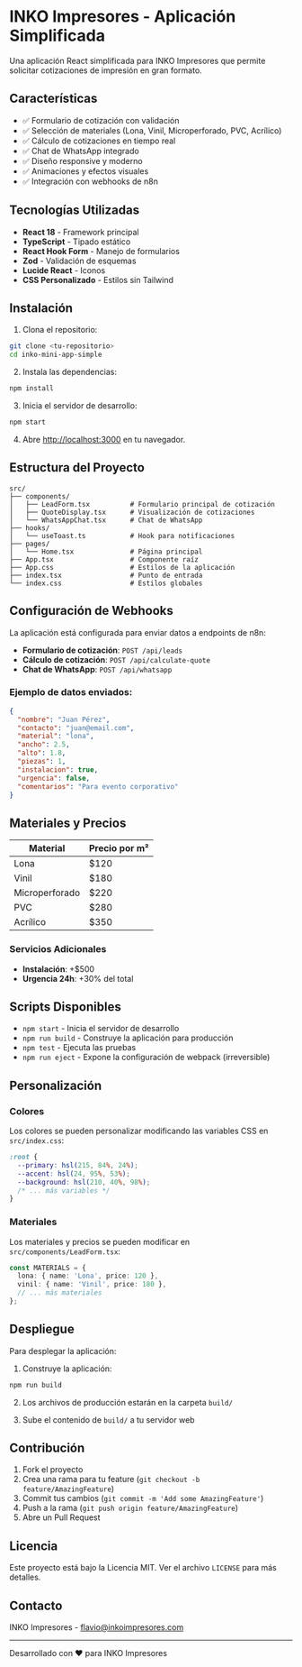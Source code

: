 # INKO Impresores - Aplicación Simplificada

Una aplicación React simplificada para INKO Impresores que permite solicitar cotizaciones de impresión en gran formato.

## Características

- ✅ Formulario de cotización con validación
- ✅ Selección de materiales (Lona, Vinil, Microperforado, PVC, Acrílico)
- ✅ Cálculo de cotizaciones en tiempo real
- ✅ Chat de WhatsApp integrado
- ✅ Diseño responsive y moderno
- ✅ Animaciones y efectos visuales
- ✅ Integración con webhooks de n8n

## Tecnologías Utilizadas

- **React 18** - Framework principal
- **TypeScript** - Tipado estático
- **React Hook Form** - Manejo de formularios
- **Zod** - Validación de esquemas
- **Lucide React** - Iconos
- **CSS Personalizado** - Estilos sin Tailwind

## Instalación

1. Clona el repositorio:
```bash
git clone <tu-repositorio>
cd inko-mini-app-simple
```

2. Instala las dependencias:
```bash
npm install
```

3. Inicia el servidor de desarrollo:
```bash
npm start
```

4. Abre [http://localhost:3000](http://localhost:3000) en tu navegador.

## Estructura del Proyecto

```
src/
├── components/
│   ├── LeadForm.tsx          # Formulario principal de cotización
│   ├── QuoteDisplay.tsx      # Visualización de cotizaciones
│   └── WhatsAppChat.tsx      # Chat de WhatsApp
├── hooks/
│   └── useToast.ts           # Hook para notificaciones
├── pages/
│   └── Home.tsx              # Página principal
├── App.tsx                   # Componente raíz
├── App.css                   # Estilos de la aplicación
├── index.tsx                 # Punto de entrada
└── index.css                 # Estilos globales
```

## Configuración de Webhooks

La aplicación está configurada para enviar datos a endpoints de n8n:

- **Formulario de cotización**: `POST /api/leads`
- **Cálculo de cotización**: `POST /api/calculate-quote`
- **Chat de WhatsApp**: `POST /api/whatsapp`

### Ejemplo de datos enviados:

```json
{
  "nombre": "Juan Pérez",
  "contacto": "juan@email.com",
  "material": "lona",
  "ancho": 2.5,
  "alto": 1.8,
  "piezas": 1,
  "instalacion": true,
  "urgencia": false,
  "comentarios": "Para evento corporativo"
}
```

## Materiales y Precios

| Material | Precio por m² |
|----------|---------------|
| Lona | $120 |
| Vinil | $180 |
| Microperforado | $220 |
| PVC | $280 |
| Acrílico | $350 |

### Servicios Adicionales

- **Instalación**: +$500
- **Urgencia 24h**: +30% del total

## Scripts Disponibles

- `npm start` - Inicia el servidor de desarrollo
- `npm run build` - Construye la aplicación para producción
- `npm test` - Ejecuta las pruebas
- `npm run eject` - Expone la configuración de webpack (irreversible)

## Personalización

### Colores

Los colores se pueden personalizar modificando las variables CSS en `src/index.css`:

```css
:root {
  --primary: hsl(215, 84%, 24%);
  --accent: hsl(24, 95%, 53%);
  --background: hsl(210, 40%, 98%);
  /* ... más variables */
}
```

### Materiales

Los materiales y precios se pueden modificar en `src/components/LeadForm.tsx`:

```typescript
const MATERIALS = {
  lona: { name: 'Lona', price: 120 },
  vinil: { name: 'Vinil', price: 180 },
  // ... más materiales
};
```

## Despliegue

Para desplegar la aplicación:

1. Construye la aplicación:
```bash
npm run build
```

2. Los archivos de producción estarán en la carpeta `build/`

3. Sube el contenido de `build/` a tu servidor web

## Contribución

1. Fork el proyecto
2. Crea una rama para tu feature (`git checkout -b feature/AmazingFeature`)
3. Commit tus cambios (`git commit -m 'Add some AmazingFeature'`)
4. Push a la rama (`git push origin feature/AmazingFeature`)
5. Abre un Pull Request

## Licencia

Este proyecto está bajo la Licencia MIT. Ver el archivo `LICENSE` para más detalles.

## Contacto

INKO Impresores - [flavio@inkoimpresores.com](mailto:flavio@inkoimpresores.com)

---

Desarrollado con ❤️ para INKO Impresores
